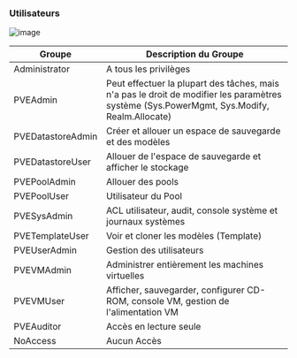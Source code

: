 ### Utilisateurs
![image](https://github.com/dexter74/Linux/assets/35907/1f687853-17fe-43d5-a6c1-5a2c38cad3ee)


| Groupe             | Description du Groupe
| ------------------ | ----------------------------------------------------------------------------------------------------------------------------------------------- |
| Administrator      | A tous les privilèges                                                                                                                           |
| PVEAdmin           | Peut effectuer la plupart des tâches, mais n'a pas le droit de modifier les paramètres système (Sys.PowerMgmt, Sys.Modify, Realm.Allocate)      |
| PVEDatastoreAdmin	 | Créer et allouer un espace de sauvegarde et des modèles                                                                                         |
| PVEDatastoreUser	 | Allouer de l'espace de sauvegarde et afficher le stockage                                                                                       |
| PVEPoolAdmin	     | Allouer des pools                                                                                                                               |
| PVEPoolUser        | Utilisateur du Pool                                                                                                                             |
| PVESysAdmin	       | ACL utilisateur, audit, console système et journaux systèmes                                                                                    |
| PVETemplateUser	   | Voir et cloner les modèles (Template)                                                                                                           |
| PVEUserAdmin	     | Gestion des utilisateurs                                                                                                                        |
| PVEVMAdmin	       | Administrer entièrement les machines virtuelles                                                                                                 |
| PVEVMUser	         | Afficher, sauvegarder, configurer CD-ROM, console VM, gestion de l'alimentation VM                                                              |
| PVEAuditor	       | Accès en lecture seule                                                                                                                          |
| NoAccess	         | Aucun Accès                                                                                                                                     |

